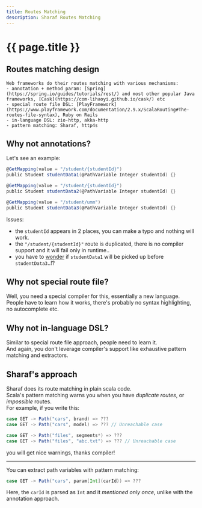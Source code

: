 ```yaml
---
title: Routes Matching
description: Sharaf Routes Matching
---
```


# {{ page.title }}


## Routes matching design

    Web frameworks do their routes matching with various mechanisms:
    - annotation + method param: [Spring](https://spring.io/guides/tutorials/rest/) and most other popular Java frameworks, [Cask](https://com-lihaoyi.github.io/cask/) etc
    - special route file DSL: [PlayFramework](https://www.playframework.com/documentation/2.9.x/ScalaRouting#The-routes-file-syntax), Ruby on Rails
    - in-language DSL: zio-http, akka-http
    - pattern matching: Sharaf, http4s


## Why not annotations?

Let's see an example:
```scala
@GetMapping(value = "/student/{studentId}")
public Student studentData1(@PathVariable Integer studentId) {}

@GetMapping(value = "/student/{studentId}")
public Student studentData2(@PathVariable Integer studentId) {}

@GetMapping(value = "/student/umm")
public Student studentData3(@PathVariable Integer studentId) {}
```
Issues:
- the `studentId` appears in 2 places, you can make a typo and nothing will work.
- the `"/student/{studentId}"` route is duplicated, there is no compiler support and it will fail only in runtime..
- you have to [wonder](https://stackoverflow.com/questions/2326912/ordered-requestmapping-in-spring-mvc) if `studentData1` will be picked up before `studentData3`..!?


## Why not special route file?
Well, you need a special compiler for this, essentially a new language.  
People have to learn how it works, there's probably no syntax highlighting, no autocomplete etc.


## Why not in-language DSL?
Similar to special route file approach, people need to learn it.  
And again, you don't leverage compiler's support like exhaustive pattern matching and extractors.
 

## Sharaf's approach

Sharaf does its route matching in plain scala code.  
Scala's pattern matching warns you when you have *duplicate routes*, or *impossible* routes.  
For example, if you write this:
```scala
case GET -> Path("cars", brand) => ???
case GET -> Path("cars", model) => ??? // Unreachable case

case GET -> Path("files", segments*) => ???
case GET -> Path("files", "abc.txt") => ??? // Unreachable case
```
you will get nice warnings, thanks compiler!

---
You can extract path variables with pattern matching:
```scala
case GET -> Path("cars", param[Int](carId)) => ???
```
Here, the `carId` is parsed as `Int` and it *mentioned only once*, unlike with the annotation approach.

